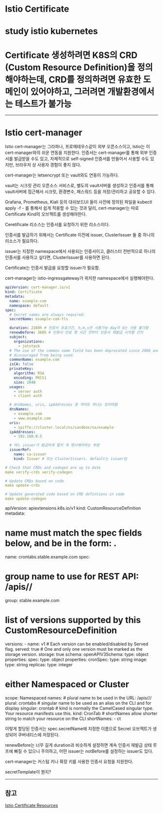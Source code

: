# Istio Certificate
# study istio kubernetes

# Certificate 생성하려면 K8S의 CRD (Custom Resource Definition)을 정의해야하는데, CRD를 정의하려면 유효한 도메인이 있어야하고, 그러려면 개발환경에서는 테스트가 불가능

---

# Istio cert-manager

Istio cert-manager는 그라파나, 프로메테우스같이 외부 오픈소스이고, Istio는 이 cert-manager와의 쉬운 연동을 지원한다. 
인증서는 cert-manager를 통해 외부 인증서를 발급받을 수도 있고, 자체적으로 self-signed 인증서를 만들어서 사용할 수도 있지만, 브라우저 상 사용자 경험이 좋지 않다.

cert-manager는 letsencrypt 또는 vault와도 연동이 가능하다.

vault는 시크릿 관리 오픈소스 서비스로, 별도의 vault서버를 생성하고 인증서를 통해 vault서버에 접근해서 시크릿, 환경변수, 패스워드 등을 저장/관리하고 공유할 수 있다.

Grafana, Prometheus, Kiali 등의 대쉬보드UI 들이 사전에 정의된 파일을 kubectl apply -f - 를 통해서 쉽게 적용할 수 있는 것과 달리, cert-manager는 따로 Certificate Kind의 오브젝트를 생성해야한다.

Ceretificate 리소스는 인증서를 요청하기 위한 리소스이다.

인증서를 발급하기 위해서는 Certificate 이전에 issuer, ClusterIssuer 둘 중 하나의 리소스가 필요하다.

issuer는 지정한 namespace에서 사용되는 인증서이고, 클러스터 전반적으로 하나의 인증서를 사용하고 싶다면, ClusterIssuer를 사용하면 된다.

Certificate는 인증서 발급을 요청할 issuer가 필요함.

cert-manager는 istio-ingressgateway가 위치한 namespace에서 실행해야한다. 

```yaml
apiVersion: cert-manager.io/v1
kind: Certificate
metadata:
  name: example-com
  namespace: default
spec:
  # Secret names are always required.
  secretName: example-com-tls

  duration: 2160h # 인증서 유효기간, h,m,s만 사용가능 day의 d는 사용 불가함
  renewBefore: 360h # 인증서 만료 몇 시간 전부터 인증서 재발급 시작할 건지
  subject:
    organizations:
      - jetstack
  # The use of the common name field has been deprecated since 2000 and is
  # discouraged from being used.
  commonName: example.com
  isCA: false
  privateKey:
    algorithm: RSA
    encoding: PKCS1
    size: 2048
  usages:
    - server auth
    - client auth

  # dnsNames, uris, ipAddresses 중 적어도 하나는 있어야함
  dnsNames:
    - example.com
    - www.example.com
  uris:
    - spiffe://cluster.local/ns/sandbox/sa/example
  ipAddresses:
    - 192.168.0.5

  # 어느 issuer가 발급하게 할지 꼭 명시해야하는 부분
  issuerRef:
    name: ca-issuer
    kind: Issuer # 또는 ClusterIssuers. default는 issuer임
```

```yaml
# Check that CRDs and codegen are up to date
make verify-crds verify-codegen

# Update CRDs based on code
make update-crds

# Update generated code based on CRD defintions in code
make update-codegen
```

apiVersion: apiextensions.k8s.io/v1
kind: CustomResourceDefinition
metadata:
  # name must match the spec fields below, and be in the form: <plural>.<group>
  name: crontabs.stable.example.com
spec:
  # group name to use for REST API: /apis/<group>/<version>
  group: stable.example.com
  # list of versions supported by this CustomResourceDefinition
  versions:
    - name: v1
      # Each version can be enabled/disabled by Served flag.
      served: true
      # One and only one version must be marked as the storage version.
      storage: true
      schema:
        openAPIV3Schema:
          type: object
          properties:
            spec:
              type: object
              properties:
                cronSpec:
                  type: string
                image:
                  type: string
                replicas:
                  type: integer
  # either Namespaced or Cluster
  scope: Namespaced
  names:
    # plural name to be used in the URL: /apis/<group>/<version>/<plural>
    plural: crontabs
    # singular name to be used as an alias on the CLI and for display
    singular: crontab
    # kind is normally the CamelCased singular type. Your resource manifests use this.
    kind: CronTab
    # shortNames allow shorter string to match your resource on the CLI
    shortNames:
    - ct

이렇게 할당된 인증서는 spec.secretName에 지정한 이름으로 Secret 오브젝트가 생성되어 쿠버네티스에 저장된다.

renewBefore는 너무 길게 duration과 비슷하게 설정하면 계속 인증서 재발급 상태 루프에 빠질 수 있으니 주의하고, 어떤 issuer는 notBefore를 설정하는 issuer도 있다.

cert-manager는 커스텀 키나 확장 키를 사용한 인증서 요청을 지원한다.



secretTemplate이 뭔지?


---

## 참고

[Istio Certificate Resources](https://cert-manager.io/docs/usage/certificate/)

